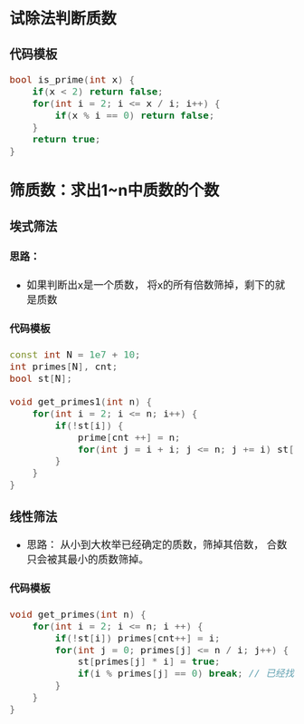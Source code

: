 <font size=4>

## 试除法判断质数
### 代码模板
```c++
bool is_prime(int x) {
    if(x < 2) return false;
    for(int i = 2; i <= x / i; i++) {
        if(x % i == 0) return false;
    }
    return true;
}
```
## 筛质数：求出1~n中质数的个数
### 埃式筛法
#### 思路：
* 如果判断出x是一个质数， 将x的所有倍数筛掉，剩下的就是质数
#### 代码模板

```c++
const int N = 1e7 + 10;
int primes[N], cnt;
bool st[N];

void get_primes1(int n) {
    for(int i = 2; i <= n; i++) {
        if(!st[i]) { 
            prime[cnt ++] = n;
            for(int j = i + i; j <= n; j += i) st[j] = true; 
        }
    }
}
```

### 线性筛法
* 思路： 从小到大枚举已经确定的质数，筛掉其倍数， 合数只会被其最小的质数筛掉。
#### 代码模板

```c++
void get_primes(int n) {
    for(int i = 2; i <= n; i ++) {
        if(!st[i]) primes[cnt++] = i;
        for(int j = 0; primes[j] <= n / i; j++) {
            st[primes[j] * i] = true;
            if(i % primes[j] == 0) break; // 已经找到其最小的质数 primes[j]
        }
    }
}
```
</font>